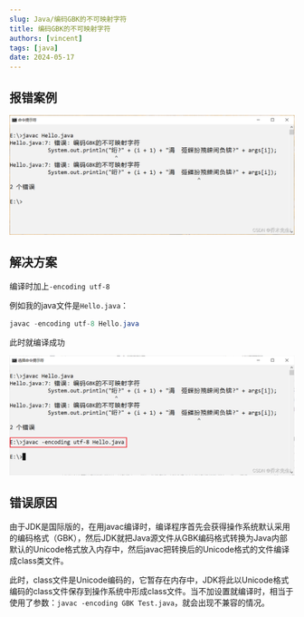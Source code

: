 ```yaml
---
slug: Java/编码GBK的不可映射字符
title: 编码GBK的不可映射字符
authors: [vincent]
tags: [java]
date: 2024-05-17
---
```


## 报错案例

![](assets/编码GBK的不可映射字符/image-20240516110755063.png)

<!-- truncate -->

## 解决方案

编译时加上` -encoding utf-8 `

例如我的java文件是`Hello.java`：

```java
javac -encoding utf-8 Hello.java
```

此时就编译成功

![](assets/编码GBK的不可映射字符/image-20240516110808526.png)


## 错误原因

由于JDK是国际版的，在用javac编译时，编译程序首先会获得操作系统默认采用的编码格式（GBK），然后JDK就把Java源文件从GBK编码格式转换为Java内部默认的Unicode格式放入内存中，然后javac把转换后的Unicode格式的文件编译成class类文件。

此时，class文件是Unicode编码的，它暂存在内存中，JDK将此以Unicode格式编码的class文件保存到操作系统中形成class文件。当不加设置就编译时，相当于使用了参数：`javac -encoding GBK Test.java`，就会出现不兼容的情况。
